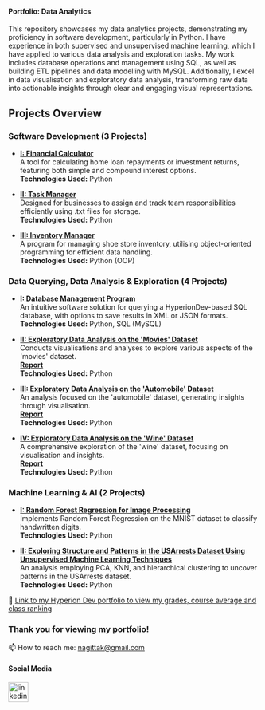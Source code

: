 #### Portfolio: Data Analytics

This repository showcases my data analytics projects, demonstrating my proficiency in software development, particularly in Python. I have experience in both supervised and unsupervised machine learning, which I have applied to various data analysis and exploration tasks. My work includes database operations and management using SQL, as well as building ETL pipelines and data modelling with MySQL. Additionally, I excel in data visualisation and exploratory data analysis, transforming raw data into actionable insights through clear and engaging visual representations.  

## Projects Overview  

### Software Development (3 Projects)
- **[I: Financial Calculator](https://github.com/nagittakk/data-analytics-portfolio/blob/main/Software%20Development/Finance_Calc.py)**  
  A tool for calculating home loan repayments or investment returns, featuring both simple and compound interest options.  
  **Technologies Used:** Python

- **[II: Task Manager](https://github.com/nagittakk/data-analytics-portfolio/blob/main/Software%20Development/Task_Manager.py)**  
  Designed for businesses to assign and track team responsibilities efficiently using .txt files for storage.  
  **Technologies Used:** Python

- **[III: Inventory Manager](https://github.com/nagittakk/data-analytics-portfolio/blob/main/Python%20for%20Data%20Science%20Projects/CP4_inventory_manager.py)**  
  A program for managing shoe store inventory, utilising object-oriented programming for efficient data handling.  
  **Technologies Used:** Python (OOP)

### Data Querying, Data Analysis & Exploration (4 Projects)
- **[I: Database Management Program](https://github.com/nagittakk/data-analytics-portfolio/blob/main/Software%20Development/Inventory_Manager.py)**  
  An intuitive software solution for querying a HyperionDev-based SQL database, with options to save results in XML or JSON formats.
  **Technologies Used:** Python, SQL (MySQL)

- **[II: Exploratory Data Analysis on the 'Movies' Dataset](https://github.com/nagittakk/data-analytics-portfolio/blob/main/Data%20Analysis%20and%20Exploration/movies_eda_exploration.ipynb)**  
  Conducts visualisations and analyses to explore various aspects of the 'movies' dataset.  
  **[Report](https://github.com/nagittakk/data-analytics-portfolio/blob/main/Data%20Analysis%20and%20Exploration/movies_eda_doc.pdf)**  
  **Technologies Used:** Python 

- **[III: Exploratory Data Analysis on the 'Automobile' Dataset](https://github.com/nagittakk/data-analytics-portfolio/blob/main/Data%20Analysis%20and%20Exploration/automobile_eda_exploration.ipynb)**  
  An analysis focused on the 'automobile' dataset, generating insights through visualisation.  
  **[Report](https://github.com/nagittakk/data-analytics-portfolio/blob/main/Data%20Analysis%20and%20Exploration/automobile_eda_doc.pdf)**  
  **Technologies Used:** Python 

- **[IV: Exploratory Data Analysis on the 'Wine' Dataset](https://github.com/nagittakk/data-analytics-portfolio/blob/main/Data%20Analysis%20and%20Exploration/wine_eda_exploration.ipynb)**  
  A comprehensive exploration of the 'wine' dataset, focusing on visualisation and insights.  
  **[Report](https://github.com/nagittakk/data-analytics-portfolio/blob/main/Data%20Analysis%20and%20Exploration/wine_eda_doc.pdf)**  
  **Technologies Used:** Python 

### Machine Learning & AI (2 Projects)
- **[I: Random Forest Regression for Image Processing](https://github.com/nagittakk/data-analytics-portfolio/blob/main/Machine%20Learning%20%26%20AI/random_forest_handwritten_digit_classification.ipynb)**  
  Implements Random Forest Regression on the MNIST dataset to classify handwritten digits.  
  **Technologies Used:** Python

- **[II: Exploring Structure and Patterns in the USArrests Dataset Using Unsupervised Machine Learning Techniques](https://github.com/nagittakk/data-analytics-portfolio/blob/main/Machine%20Learning%20%26%20AI/unsupervised_ml_clustering_analysis.ipynb)**  
  An analysis employing PCA, KNN, and hierarchical clustering to uncover patterns in the USArrests dataset.  
  **Technologies Used:** Python
 

🔗 [Link to my Hyperion Dev portfolio to view my grades, course average and class ranking](https://www.hyperiondev.com/portfolio/NK23110009394/)

### Thank you for viewing my portfolio!

📫 How to reach me: nagittak@gmail.com

#### Social Media

[<img src='https://cdn.jsdelivr.net/npm/simple-icons@3.0.1/icons/linkedin.svg' alt='linkedin' height='40'>](https://www.linkedin.com/in/www.linkedin.com/in/nagittakasiryekoikanyang/)  


